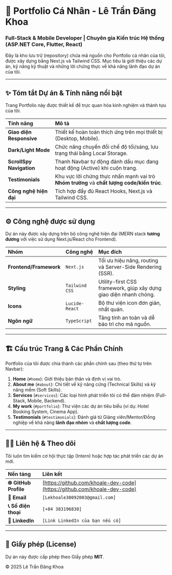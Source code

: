 # 🚀 Portfolio Cá Nhân - Lê Trần Đăng Khoa

### Full-Stack & Mobile Developer | Chuyên gia Kiến trúc Hệ thống (ASP.NET Core, Flutter, React)

Đây là kho lưu trữ (repository) chứa mã nguồn cho Portfolio cá nhân của tôi, được xây dựng bằng Next.js và Tailwind CSS. Mục tiêu là giới thiệu các dự án, kỹ năng kỹ thuật và những lời chứng thực về khả năng lãnh đạo dự án của tôi.

---

## ✨ Tóm tắt Dự án & Tính năng nổi bật

Trang Portfolio này được thiết kế để trực quan hóa kinh nghiệm và thành tựu của tôi.

| Tính năng | Mô tả |
| :--- | :--- |
| **Giao diện Responsive** | Thiết kế hoàn toàn thích ứng trên mọi thiết bị (Desktop, Mobile). |
| **Dark/Light Mode** | Chức năng chuyển đổi chế độ tối/sáng, lưu trạng thái bằng Local Storage. |
| **ScrollSpy Navigation** | Thanh Navbar tự động đánh dấu mục đang hoạt động (Active) khi cuộn trang. |
| **Testimonials** | Khu vực lời chứng thực nhấn mạnh vai trò **Nhóm trưởng** và **chất lượng code/kiến trúc**. |
| **Công nghệ hiện đại** | Tích hợp đầy đủ React Hooks, Next.js và Tailwind CSS. |

---

## ⚙️ Công nghệ được sử dụng

Dự án này được xây dựng trên bộ công nghệ hiện đại (MERN stack **tương đương** với việc sử dụng Next.js/React cho Frontend).

| Nhóm | Công nghệ | Mục đích |
| :--- | :--- | :--- |
| **Frontend/Framework** | `Next.js` | Tối ưu hiệu năng, routing và Server-Side Rendering (SSR). |
| **Styling** | `Tailwind CSS` | Utility-first CSS framework, giúp xây dựng giao diện nhanh chóng. |
| **Icons** | `Lucide-React` | Bộ thư viện icon đơn giản, nhất quán. |
| **Ngôn ngữ** | `TypeScript` | Tăng tính an toàn và dễ bảo trì cho mã nguồn. |

---

## 🏗️ Cấu trúc Trang & Các Phần Chính

Portfolio của tôi được chia thành các phần chính sau (theo thứ tự trên Navbar):

1.  **Home** (`#home`): Giới thiệu bản thân và định vị vai trò.
2.  **About me** (`#about`): Chi tiết về kỹ năng cứng (Technical Skills) và kỹ năng mềm (Soft Skills).
3.  **Services** (`#services`): Các loại hình phát triển tôi có thể đảm nhiệm (Full-Stack, Mobile, Backend).
4.  **My work** (`#portfolio`): Thư viện các dự án tiêu biểu (ví dụ: Hotel Booking System, Cinema App).
5.  **Testimonials** (`#testimonials`): Đánh giá từ Giảng viên/Mentor/Đồng nghiệp về khả năng **lãnh đạo nhóm** và **chất lượng code**.

---

## 👨‍💻 Liên hệ & Theo dõi

Tôi luôn tìm kiếm cơ hội thực tập (Intern) hoặc hợp tác phát triển các dự án mới.

| Nền tảng | Liên kết |
| :--- | :--- |
| **🌐 GitHub Profile** | [https://github.com/khoale-dev-code](https://github.com/khoale-dev-code) |
| **📧 Email** | `[Lekhoale30092003@gmail.com]` |
| **📞 Số điện thoại** | `[+84 383196830]` |
| **🔗 LinkedIn** | `[Link LinkedIn của bạn nếu có]` |

---

## 📝 Giấy phép (License)

Dự án này được cấp phép theo Giấy phép **MIT**.

© 2025 Lê Trần Đăng Khoa
